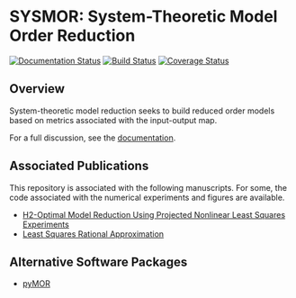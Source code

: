 SYSMOR: System-Theoretic Model Order Reduction
==============================================
[![Documentation Status](https://readthedocs.org/projects/mor/badge/?version=latest)](https://mor.readthedocs.io/en/latest/?badge=latest)
[![Build Status](https://travis-ci.org/jeffrey-hokanson/sysmor.svg?branch=master)](https://travis-ci.org/jeffrey-hokanson/SYSMOR)
[![Coverage Status](https://coveralls.io/repos/github/jeffrey-hokanson/sysmor/badge.svg?branch=master)](https://coveralls.io/github/jeffrey-hokanson/sysmor?branch=master)

Overview
--------

System-theoretic model reduction seeks to build reduced order models based on metrics associated with the input-output map. 

For a full discussion, see the [documentation](https://mor.readthedocs.io).


Associated Publications
-----------------------

This repository is associated with the following manuscripts.
For some, the code associated with the numerical experiments and figures
are available.

* [H2-Optimal Model Reduction Using Projected Nonlinear Least Squares](https://arxiv.org/abs/1811.11962) [Experiments](Reproducibility/PH2)
* [Least Squares Rational Approximation](https://arxiv.org/abs/1811.12590)




Alternative Software Packages
-----------------------------

* [pyMOR](https://pymor.org)

